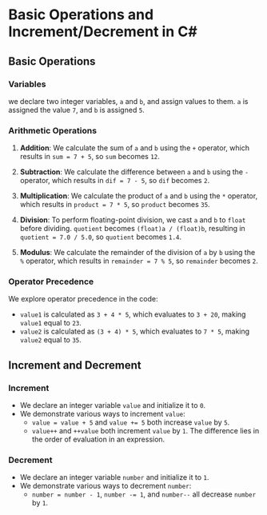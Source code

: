 # Basic Operations and Increment/Decrement in C#

## Basic Operations

### Variables
we declare two integer variables, `a` and `b`, and assign values to them. `a` is assigned the value `7`, and `b` is assigned `5`.

### Arithmetic Operations
1. **Addition**: We calculate the sum of `a` and `b` using the `+` operator, which results in `sum = 7 + 5`, so `sum` becomes `12`.

2. **Subtraction**: We calculate the difference between `a` and `b` using the `-` operator, which results in `dif = 7 - 5`, so `dif` becomes `2`.

3. **Multiplication**: We calculate the product of `a` and `b` using the `*` operator, which results in `product = 7 * 5`, so `product` becomes `35`.

4. **Division**: To perform floating-point division, we cast `a` and `b` to `float` before dividing. `quotient` becomes `(float)a / (float)b`, resulting in `quotient = 7.0 / 5.0`, so `quotient` becomes `1.4`.

5. **Modulus**: We calculate the remainder of the division of `a` by `b` using the `%` operator, which results in `remainder = 7 % 5`, so `remainder` becomes `2`.

### Operator Precedence
We explore operator precedence in the code:
- `value1` is calculated as `3 + 4 * 5`, which evaluates to `3 + 20`, making `value1` equal to `23`.
- `value2` is calculated as `(3 + 4) * 5`, which evaluates to `7 * 5`, making `value2` equal to `35`.

## Increment and Decrement

### Increment
- We declare an integer variable `value` and initialize it to `0`.
- We demonstrate various ways to increment `value`:
  - `value = value + 5` and `value += 5` both increase `value` by `5`.
  - `value++` and `++value` both increment `value` by `1`. The difference lies in the order of evaluation in an expression.

### Decrement
- We declare an integer variable `number` and initialize it to `1`.
- We demonstrate various ways to decrement `number`:
  - `number = number - 1`, `number -= 1`, and `number--` all decrease `number` by `1`.


